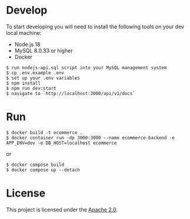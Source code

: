 # Develop

To start developing you will need to install the following tools on your dev local machine:

- Node.js 18
- MySQL 8.0.33 or higher
- Docker

```
$ run nodejs-api.sql script into your MySQL management system
$ cp .env.example .env
$ set up your .env variables
$ npm install
$ npm run dev:start
$ navigate to `http://localhost:3000/api/v1/docs`
```

# Run

```
$ docker build -t ecommerce .
$ docker container run -dp 3000:3000 --name ecommerce-backend -e APP_ENV=dev -e DB_HOST=localhost ecommerce
```

or

```
$ docker compose build
$ docker compose up --detach
```

# License

This project is licensed under the [Apache 2.0](LICENSE).
